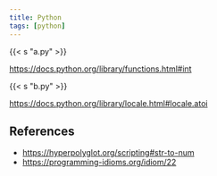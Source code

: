 ```yaml
---
title: Python
tags: [python]
---
```


{{< s "a.py" >}}

<https://docs.python.org/library/functions.html#int>

{{< s "b.py" >}}

<https://docs.python.org/library/locale.html#locale.atoi>

## References

- <https://hyperpolyglot.org/scripting#str-to-num>
- <https://programming-idioms.org/idiom/22>
